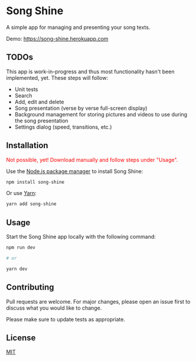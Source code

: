 # Song Shine

A simple app for managing and presenting your song texts.

Demo: https://song-shine.herokuapp.com

## TODOs

This app is work-in-progress and thus most functionality hasn't been implemented, yet. These steps will follow:
- Unit tests
- Search
- Add, edit and delete
- Song presentation (verse by verse full-screen display)
- Background management for storing pictures and videos to use during the song presentation
- Settings dialog (speed, transitions, etc.)

## Installation

<span style="color: red">Not possible, yet! Download manually and follow steps under "Usage".</span>

Use the [Node.js package manager](https://nodejs.org/) to install Song Shine:

```sh
npm install song-shine
```

Or use [Yarn](https://yarnpkg.com/):

```sh
yarn add song-shine
```

## Usage

Start the Song Shine app locally with the following command:

```sh
npm run dev

# or

yarn dev
```

## Contributing
Pull requests are welcome. For major changes, please open an issue first to discuss what you would like to change.

Please make sure to update tests as appropriate.

## License
[MIT](https://choosealicense.com/licenses/mit/)
